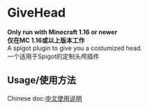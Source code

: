 # GiveHead  
**Only run with Minecraft 1.16 or newer**  
**仅在MC 1.16或以上版本工作**  
A spigot plugin to give you a costumized head.  
一个适用于Spigot的定制头颅插件  
## Usage/使用方法  
Chinese doc:[中文使用说明](https://docs.qq.com/doc/DS0JZT3J4VnNYaG9u)
